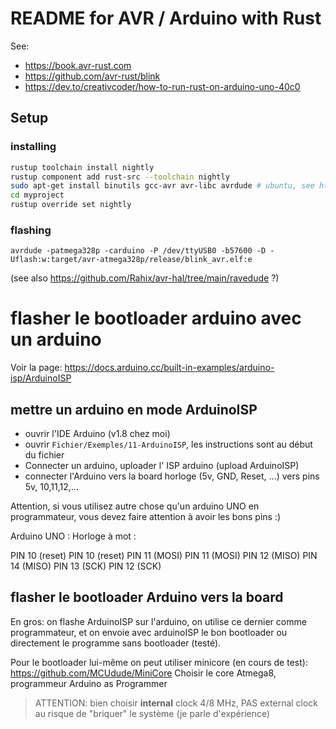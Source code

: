 # README for AVR / Arduino with Rust 

See: 
- https://book.avr-rust.com
- https://github.com/avr-rust/blink
- https://dev.to/creativcoder/how-to-run-rust-on-arduino-uno-40c0

## Setup

### installing

```bash
rustup toolchain install nightly
rustup component add rust-src --toolchain nightly
sudo apt-get install binutils gcc-avr avr-libc avrdude # ubuntu, see https://book.avr-rust.com/002.1-installing-required-third-party-tools.html
cd myproject
rustup override set nightly
```

### flashing 

	avrdude -patmega328p -carduino -P /dev/ttyUSB0 -b57600 -D -Uflash:w:target/avr-atmega328p/release/blink_avr.elf:e


(see also https://github.com/Rahix/avr-hal/tree/main/ravedude ?)

# flasher le bootloader arduino avec un arduino

Voir la page: https://docs.arduino.cc/built-in-examples/arduino-isp/ArduinoISP

## mettre un arduino en mode ArduinoISP
- ouvrir l'IDE Arduino (v1.8 chez moi)
- ouvrir `Fichier/Exemples/11-ArduinoISP`, les instructions sont au début du fichier
- Connecter un arduino, uploader l' ISP arduino (upload ArduinoISP)
- connecter l'Arduino vers la board horloge (5v, GND, Reset, ...) vers pins 5v, 10,11,12,...

Attention, si vous utilisez autre chose qu'un arduino UNO en programmateur, vous devez faire attention à avoir les bons pins :)

Arduino UNO :					Horloge à mot :

PIN 10 (reset)					PIN 10 (reset)
PIN 11 (MOSI)					PIN 11 (MOSI)
PIN 12 (MISO)					PIN 14 (MISO)
PIN 13 (SCK)					PIN 12 (SCK)

## flasher le bootloader Arduino vers la board

En gros: on flashe ArduinoISP sur l'arduino, on utilise ce dernier comme programmateur, et on envoie avec arduinoISP le bon bootloader ou directement le programme sans bootloader (testé).

Pour le bootloader lui-même on peut utiliser minicore (en cours de test): https://github.com/MCUdude/MiniCore
Choisir le core Atmega8, programmeur Arduino as Programmer

> ATTENTION: bien choisir **internal** clock 4/8 MHz, PAS external clock au risque de "briquer" le système (je parle d'expérience)
